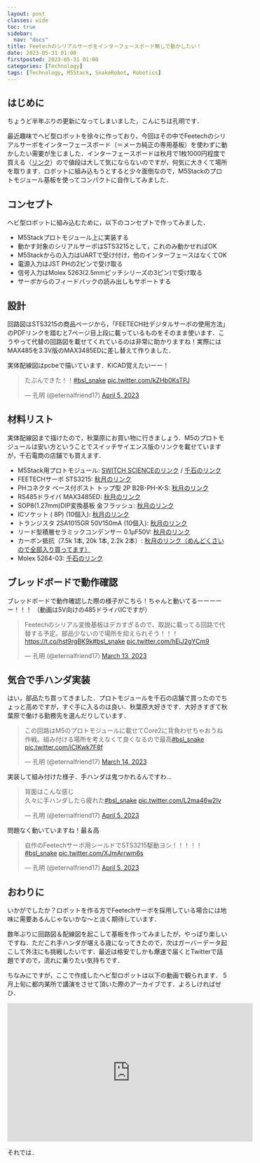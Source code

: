 ```yaml
---
layout: post
classes: wide
toc: true
sidebar:
  nav: "docs"
title: Feetechのシリアルサーボをインターフェースボード無しで動かしたい！
date: 2023-05-31 01:00
firstposted: 2023-05-31 01:00
categories: [Technology]
tags: [Technology, M5Stack, SnakeRobot, Robotics]
---
```


## はじめに

ちょうど半年ぶりの更新になってしまいました，こんにちは孔明です．

最近趣味でヘビ型ロボットを徐々に作っており，今回はその中でFeetechのシリアルサーボをインターフェースボード（＝メーカ純正の専用基板）を使わずに動かしたい需要が生じました．インターフェースボードは秋月で1枚1000円程度で買える（[リンク](https://akizukidenshi.com/catalog/g/gM-16295/)）ので値段は大して気にならないのですが，何気に大きくて場所を取ります．ロボットに組み込もうとすると少々面倒なので，M5Stackのプロトモジュール基板を使ってコンパクトに自作してみました．

<!-- more -->


## コンセプト
ヘビ型ロボットに組み込むために，以下のコンセプトで作ってみました．

- M5Stackプロトモジュール上に実装する
- 動かす対象のシリアルサーボはSTS3215として，これのみ動かせればOK
- M5Stackからの入力はUARTで受け付け，他のインターフェースはなくてOK
- 電源入力はJST PHの2ピンで受け取る
- 信号入力はMolex 5263(2.5mmピッチシリーズの3ピン)で受け取る
- サーボからのフィードバックの読み出しもサポートする



## 設計

回路図はSTS3215の商品ページから，「FEETECH社デジタルサーボの使用方法」のPDFリンクを踏むと7ページ目上段に載っているものをそのまま使います．こうやって代替の回路図を載せてくれているのは非常に助かりますね！実際にはMAX485を3.3V版のMAX3485EDに差し替えて作りました．


実体配線図はpcbeで描いています．KiCAD覚えたいーー！
<blockquote class="twitter-tweet"><p lang="ja" dir="ltr">たぶんできた！！<a href="https://twitter.com/hashtag/bsl_snake?src=hash&amp;ref_src=twsrc%5Etfw">#bsl_snake</a> <a href="https://t.co/kZHb0KsTPJ">pic.twitter.com/kZHb0KsTPJ</a></p>&mdash; 孔明 (@eternalfriend17) <a href="https://twitter.com/eternalfriend17/status/1643625806969618439?ref_src=twsrc%5Etfw">April 5, 2023</a></blockquote> <script async src="https://platform.twitter.com/widgets.js" charset="utf-8"></script>



## 材料リスト
実体配線図まで描けたので，秋葉原にお買い物に行きましょう．M5のプロトモジュールは安い方ということでスイッチサイエンス版のリンクを載せていますが，千石電商の店舗でも買えます．

- M5Stack用プロトモジュール: [SWITCH SCIENCEのリンク](https://www.switch-science.com/products/3650) / [千石のリンク](https://www.sengoku.co.jp/mod/sgk_cart/detail.php?code=EEHD-58CC)
- FEETECHサーボ STS3215: [秋月のリンク](https://akizukidenshi.com/catalog/g/gM-16312/)
- PHコネクタ ベース付ポスト トップ型 2P B2B-PH-K-S: [秋月のリンク](https://akizukidenshi.com/catalog/g/gC-12802/)
- RS485ドライバ MAX3485ED: [秋月のリンク](https://akizukidenshi.com/catalog/g/gI-16211/)
- SOP8(1.27mm)DIP変換基板 金フラッシュ: [秋月のリンク](https://akizukidenshi.com/catalog/g/gP-05154/)
- ICソケット ( 8P) (10個入): [秋月のリンク](https://akizukidenshi.com/catalog/g/gP-00017/)
- トランジスタ 2SA1015GR 50V150mA (10個入): [秋月のリンク](https://akizukidenshi.com/catalog/g/gI-00882/)
- リード型積層セラミックコンデンサー 0.1μF50V: [秋月のリンク](https://akizukidenshi.com/catalog/g/gP-00090/)
- カーボン抵抗（7.5k 1本, 20k 1本, 2.2k 2本）: [秋月のリンク（めんどくさいので全部入り買ってます）](https://akizukidenshi.com/catalog/g/gR-07791/)
- Molex 5264-03: [千石のリンク](https://www.sengoku.co.jp/mod/sgk_cart/detail.php?code=EEHD-0HWD)



## ブレッドボードで動作確認

ブレッドボードで動作確認した際の様子がこちら！ちゃんと動いてるーーーーー！！！
（動画は5V向けの485ドライバICですが）

<blockquote class="twitter-tweet"><p lang="ja" dir="ltr">Feetechのシリアル変換基板はデカすぎるので、取説に載ってる回路で代替する予定。部品少ないので場所を抑えられそう！！！<a href="https://t.co/hst9rgBK9k">https://t.co/hst9rgBK9k</a><a href="https://twitter.com/hashtag/bsl_snake?src=hash&amp;ref_src=twsrc%5Etfw">#bsl_snake</a> <a href="https://t.co/hEiJ2gYCm9">pic.twitter.com/hEiJ2gYCm9</a></p>&mdash; 孔明 (@eternalfriend17) <a href="https://twitter.com/eternalfriend17/status/1635327057549987840?ref_src=twsrc%5Etfw">March 13, 2023</a></blockquote> <script async src="https://platform.twitter.com/widgets.js" charset="utf-8"></script>



## 気合で手ハンダ実装

はい，部品たち買ってきました．プロトモジュールを千石の店舗で買ったのでちょっと高めですが，すぐ手に入るのは良い．秋葉原大好きです．大好きすぎて秋葉原で働ける勤務先を選んだりしています．

<blockquote class="twitter-tweet"><p lang="ja" dir="ltr">この回路はM5のプロトモジュールに載せてCore2に背負わせちゃおうね作戦。組み付ける場所を考えなくて良くなるので最高<a href="https://twitter.com/hashtag/bsl_snake?src=hash&amp;ref_src=twsrc%5Etfw">#bsl_snake</a> <a href="https://t.co/iCIKwk7F8f">pic.twitter.com/iCIKwk7F8f</a></p>&mdash; 孔明 (@eternalfriend17) <a href="https://twitter.com/eternalfriend17/status/1635675882760343555?ref_src=twsrc%5Etfw">March 14, 2023</a></blockquote> <script async src="https://platform.twitter.com/widgets.js" charset="utf-8"></script>


実装して組み付けた様子．手ハンダは鬼つかれるんですわ…

<blockquote class="twitter-tweet"><p lang="ja" dir="ltr">背面はこんな感じ<br>久々に手ハンダしたら疲れた<a href="https://twitter.com/hashtag/bsl_snake?src=hash&amp;ref_src=twsrc%5Etfw">#bsl_snake</a> <a href="https://t.co/L2ma46w2Iv">pic.twitter.com/L2ma46w2Iv</a></p>&mdash; 孔明 (@eternalfriend17) <a href="https://twitter.com/eternalfriend17/status/1643668354354544640?ref_src=twsrc%5Etfw">April 5, 2023</a></blockquote> <script async src="https://platform.twitter.com/widgets.js" charset="utf-8"></script>

問題なく動いていますね！最＆高

<blockquote class="twitter-tweet"><p lang="ja" dir="ltr">自作のFeetechサーボ用シールドでSTS3215駆動ヨシ！！！！！<a href="https://twitter.com/hashtag/bsl_snake?src=hash&amp;ref_src=twsrc%5Etfw">#bsl_snake</a> <a href="https://t.co/XJmArrwm6s">pic.twitter.com/XJmArrwm6s</a></p>&mdash; 孔明 (@eternalfriend17) <a href="https://twitter.com/eternalfriend17/status/1643668238403010561?ref_src=twsrc%5Etfw">April 5, 2023</a></blockquote> <script async src="https://platform.twitter.com/widgets.js" charset="utf-8"></script>



## おわりに

いかがでしたか？ロボットを作る方でFeetechサーボを採用している場合には地味に需要あるんじゃないかな～と淡く期待しています．

数年ぶりに回路図＆配線図を起こして基板を作ってみましたが，やっぱり楽しいですね．ただこれ手ハンダが堪える歳になってきたので，次はガーバーデータ起こして外注にも挑戦したいです．最近は格安でしかも爆速で届くとTwitterで話題ですので，流れに乗りたい気持ちです．

ちなみにですが，ここで作成したヘビ型ロボットは以下の動画で観られます．
5月上旬に都内某所で講演をさせて頂いた際のアーカイブです．よろしければぜひ．

<iframe width="560" height="315" src="https://www.youtube.com/embed/6VCq5kFy-LE?start=3789" title="YouTube video player" frameborder="0" allow="accelerometer; autoplay; clipboard-write; encrypted-media; gyroscope; picture-in-picture; web-share" allowfullscreen></iframe>

それでは．
